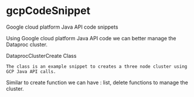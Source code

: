 # gcpCodeSnippet
 Google cloud platform Java API code snippets
 
 Using Google cloud platform Java API code we can better manage the Dataproc cluster.
 
 DataprocClusterCreate Class
 
 	The class is an example snippet to creates a three node cluster using GCP Java API calls. 
 	
 Similar to create function we can have : list, delete functions to manage the cluster.
